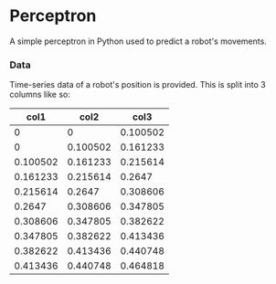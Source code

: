 # Perceptron
A simple perceptron in Python used to predict a robot's movements.

### Data
Time-series data of a robot's position is provided. This is split into 3 columns like so:

|  col1   |  col2   |  col3  |
| ------- | ------- | ------ |
|    0    |    0    |0.100502|
|    0    |0.100502 |0.161233|
|0.100502 |0.161233 |0.215614|
|0.161233 |0.215614 |0.2647  |
|0.215614 |0.2647   |0.308606|
|0.2647   |0.308606 |0.347805|
|0.308606 |0.347805 |0.382622|
|0.347805 |0.382622 |0.413436|
|0.382622 |0.413436 |0.440748|
|0.413436 |0.440748 |0.464818|
